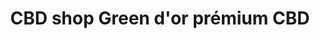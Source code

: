 ---
title: "CBD shop Green d'or prémium CBD"
url: /breteuil/cbd-shop-green-dor-premium-cbd/
shop: Hanf
---